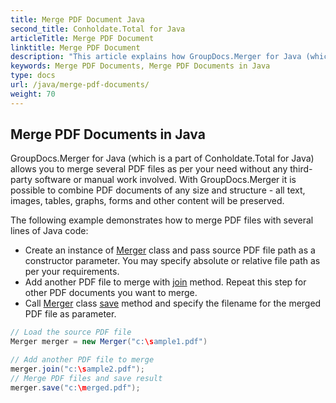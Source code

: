 ```yaml
---
title: Merge PDF Document Java
second_title: Conholdate.Total for Java
articleTitle: Merge PDF Document
linktitle: Merge PDF Document
description: "This article explains how GroupDocs.Merger for Java (which is a part of Conholdate.Total for Java) can merge PDF documents."
keywords: Merge PDF Documents, Merge PDF Documents in Java
type: docs
url: /java/merge-pdf-documents/
weight: 70
---
```


## Merge PDF Documents in Java

GroupDocs.Merger for Java (which is a part of Conholdate.Total for Java) allows you to merge several PDF files as per your need without any third-party software or manual work involved.
With GroupDocs.Merger it is possible to combine PDF documents of any size and structure - all text, images, tables, graphs, forms and other content will be preserved.

The following example demonstrates how to merge PDF files with several lines of Java code:

* Create an instance of [Merger](https://apireference.groupdocs.com/merger/java/com.groupdocs.merger/Merger) class and pass source PDF file path as a constructor parameter. You may specify absolute or relative file path as per your requirements.
* Add another PDF file to merge with [join](https://apireference.groupdocs.com/merger/java/com.groupdocs.merger/Merger#join(java.io.InputStream)) method. Repeat this step for other PDF documents you want to merge.
* Call [Merger](https://apireference.groupdocs.com/merger/java/com.groupdocs.merger/Merger) class [save](https://apireference.groupdocs.com/merger/java/com.groupdocs.merger/Merger#save(java.io.OutputStream)) method and specify the filename for the merged PDF file as parameter.

```java
// Load the source PDF file
Merger merger = new Merger("c:\sample1.pdf")

// Add another PDF file to merge
merger.join("c:\sample2.pdf");
// Merge PDF files and save result
merger.save("c:\merged.pdf");
```

















